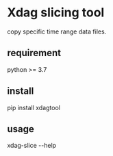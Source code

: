 # Xdag slicing tool

copy specific time range data files.

## requirement

python >= 3.7

## install

pip install xdagtool


## usage

xdag-slice --help
